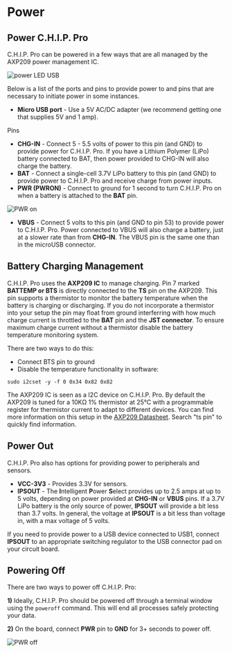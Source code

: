 # Power

## Power C.H.I.P. Pro

C.H.I.P. Pro can be powered in a few ways that are all managed by the AXP209 power management IC. 

![power LED USB](images/powerLED_800.jpg)

Below is a list of the ports and pins to provide power to and pins that are necessary to initiate power in some instances. 

* **Micro USB port** - Use a 5V AC/DC adapter (we recommend getting one that supplies 5V and 1 amp).

Pins

* **CHG-IN** - Connect 5 - 5.5 volts of power to this pin (and GND) to provide power for C.H.I.P. Pro. If you have a Lithium Polymer (LiPo) battery connected to BAT, then power provided to CHG-IN will also charge the battery. 
* **BAT** - Connect a  single-cell 3.7V LiPo battery to this pin (and GND) to provide power to C.H.I.P. Pro and receive charge from power inputs. 
* **PWR (PWRON)** - Connect to ground for 1 second to turn C.H.I.P. Pro on when a battery is attached to the **BAT** pin. 

![PWR on](images/PWRon_800.jpg)

* **VBUS** - Connect 5 volts to this pin (and GND to pin 53) to provide power to C.H.I.P. Pro. Power connected to VBUS will also charge a battery, just at a slower rate than from **CHG-IN**. The VBUS pin is the same one than in the microUSB connector.

## Battery Charging Management

C.H.I.P. Pro uses the **AXP209 IC** to manage charging. Pin 7 marked **BATTEMP or BTS** is directly connected to the **TS** pin on the AXP209. This pin supports a thermistor to monitor the battery temperature when the battery is charging or discharging.  If you do not incorporate a thermistor into your setup the pin may float from ground interferring with how much charge current is throttled to the **BAT** pin and the **JST connector**. To ensure maximum charge current without a thermistor disable the battery temperature monitoring system.

There are two ways to do this:

* Connect BTS pin to ground
* Disable the temperature functionality in software:

```shell
sudo i2cset -y -f 0 0x34 0x82 0x82
````

The AXP209 IC is seen as a I2C device on C.H.I.P. Pro. By default the AXP209 is tuned for a 10KΩ 1% thermistor at 25°C with a programmable register for thermistor current to adapt to different devices. You can find more information on this setup in the [AXP209 Datasheet](https://github.com/NextThingCo/CHIP-Hardware/blob/master/CHIP%5Bv1_0%5D/CHIPv1_0-BOM-Datasheets/AXP209_Datasheet_v1.0en.pdf). Search "ts pin" to quickly find information.

## Power Out 

C.H.I.P. Pro also has options for providing power to peripherals and sensors.

* **VCC-3V3** - Provides 3.3V for sensors.
* **IPSOUT** - The **I**ntelligent **P**ower **S**elect provides up to 2.5 amps at up to 5 volts, depending on power provided at **CHG-IN** or **VBUS** pins. If a 3.7V LiPo battery is the only source of power, **IPSOUT** will provide a bit less than 3.7 volts. In general, the voltage at **IPSOUT** is a bit less than voltage in, with a max voltage of 5 volts.

If you need to provide power to a USB device connected to USB1, connect **IPSOUT** to an appropriate switching regulator to the USB connector pad on your circuit board. 

## Powering Off

There are two ways to power off C.H.I.P. Pro: 

**1)** Ideally, C.H.I.P. Pro should be powered off through a terminal window using the `poweroff` command. This will end all processes safely	 protecting your data. 

**2)** On the board, connect **PWR** pin to **GND** for 3+ seconds to power off. 


![PWR off](images/PWRoff_800.gif)